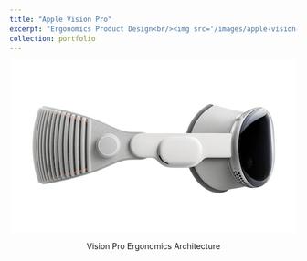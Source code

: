 ```yaml
---
title: "Apple Vision Pro"
excerpt: "Ergonomics Product Design<br/><img src='/images/apple-vision-pro-side.jpeg'>"
collection: portfolio
---
```

<p align="center">
  <img src="../images/apple-vision-pro-side.jpeg" alt="vision-pro" width="500"/>
</p>
<p align="center">
  Vision Pro Ergonomics Architecture
</p>
